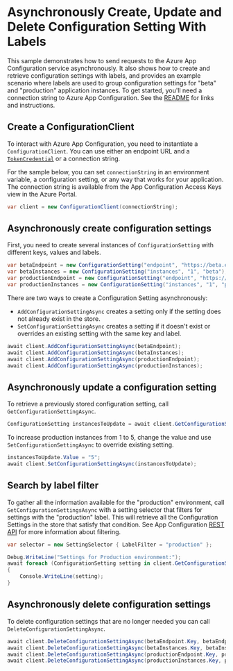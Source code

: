 # Asynchronously Create, Update and Delete Configuration Setting With Labels

This sample demonstrates how to send requests to the Azure App Configuration service asynchronously. It also shows how to create and retrieve configuration settings with labels, and provides an example scenario where labels are used to group configuration settings for "beta" and "production" application instances.  To get started, you'll need a connection string to Azure App Configuration. See the [README](https://github.com/Azure/azure-sdk-for-net/blob/main/sdk/appconfiguration/Azure.Data.AppConfiguration/README.md) for links and instructions.

 ## Create a ConfigurationClient
 
To interact with Azure App Configuration, you need to instantiate a `ConfigurationClient`. You can use either an endpoint URL and a [`TokenCredential`](https://github.com/Azure/azure-sdk-for-net/blob/main/sdk/identity/Azure.Identity/README.md#credentials) or a connection string.
 
For the sample below, you can set `connectionString` in an environment variable, a configuration setting, or any way that works for your application. The connection string is available from the App Configuration Access Keys view in the Azure Portal.

```C# Snippet:AzConfigSample2_CreateConfigurationClient
var client = new ConfigurationClient(connectionString);
```

## Asynchronously create configuration settings

First, you need to create several instances of `ConfigurationSetting` with different keys, values and labels.

```C# Snippet:AzConfigSample2_CreateConfigurationSettingAsync
var betaEndpoint = new ConfigurationSetting("endpoint", "https://beta.endpoint.com", "beta");
var betaInstances = new ConfigurationSetting("instances", "1", "beta");
var productionEndpoint = new ConfigurationSetting("endpoint", "https://production.endpoint.com", "production");
var productionInstances = new ConfigurationSetting("instances", "1", "production");
```

There are two ways to create a Configuration Setting asynchronously:
- `AddConfigurationSettingAsync` creates a setting only if the setting does not already exist in the store.
- `SetConfigurationSettingAsync` creates a setting if it doesn't exist or overrides an existing setting with the same key and label.

```C# Snippet:AzConfigSample2_AddConfigurationSettingAsync
await client.AddConfigurationSettingAsync(betaEndpoint);
await client.AddConfigurationSettingAsync(betaInstances);
await client.AddConfigurationSettingAsync(productionEndpoint);
await client.AddConfigurationSettingAsync(productionInstances);
```

## Asynchronously update a configuration setting

To retrieve a previously stored configuration setting, call `GetConfigurationSettingAsync`.

```C# Snippet:AzConfigSample2_GetConfigurationSettingAsync
ConfigurationSetting instancesToUpdate = await client.GetConfigurationSettingAsync(productionInstances.Key, productionInstances.Label);
```

To increase production instances from 1 to 5, change the value and use `SetConfigurationSettingAsync` to override existing setting.

```C# Snippet:AzConfigSample2_SetUpdatedConfigurationSettingAsync
instancesToUpdate.Value = "5";
await client.SetConfigurationSettingAsync(instancesToUpdate);
```

## Search by label filter

To gather all the information available for the "production" environment, call `GetConfigurationSettingsAsync` with a setting selector that filters for settings with the "production" label.  This will retrieve all the Configuration Settings in the store that satisfy that condition. See App Configuration [REST API](https://docs.microsoft.com/azure/azure-app-configuration/rest-api-key-value#filtering) for more information about filtering.

```C# Snippet:AzConfigSample2_GetConfigurationSettingsAsync
var selector = new SettingSelector { LabelFilter = "production" };

Debug.WriteLine("Settings for Production environment:");
await foreach (ConfigurationSetting setting in client.GetConfigurationSettingsAsync(selector))
{
    Console.WriteLine(setting);
}
```

## Asynchronously delete configuration settings

To delete configuration settings that are no longer needed you can call `DeleteConfigurationSettingAsync`.

```C# Snippet:AzConfigSample2_DeleteConfigurationSettingAsync
await client.DeleteConfigurationSettingAsync(betaEndpoint.Key, betaEndpoint.Label);
await client.DeleteConfigurationSettingAsync(betaInstances.Key, betaInstances.Label);
await client.DeleteConfigurationSettingAsync(productionEndpoint.Key, productionEndpoint.Label);
await client.DeleteConfigurationSettingAsync(productionInstances.Key, productionInstances.Label);
```
